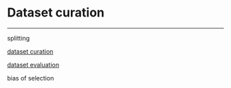 <!---
![Logo](../figures/icons/cleanlab.png){ align=right width="130"}
--->

# Dataset curation

---

splitting

[dataset curation](https://dcai.csail.mit.edu/lectures/dataset-creation-curation/)

[dataset evaluation](https://dcai.csail.mit.edu/lectures/data-centric-evaluation/)

bias of selection
